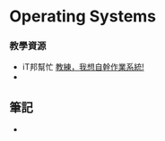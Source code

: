 # Operating Systems

### 教學資源
- iT邦幫忙 [教練，我想自幹作業系統!](https://ithelp.ithome.com.tw/articles/10274457)
- 
## 筆記
- 